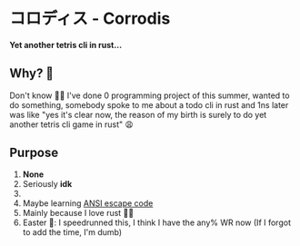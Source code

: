 # コロディス - Corrodis

#### Yet another tetris cli in rust...

## Why? 🤔

Don't know 🤷‍♂️ I've done 0 programming project of this summer, wanted to do something,
somebody spoke to me about a todo cli in rust and 1ns later was like "yes it's clear now, the reason of my birth is surely to do yet another tetris cli game in rust" 😩

## Purpose

1. **None**
2. Seriously **idk**
3.
4. Maybe learning [ANSI escape code](https://en.wikipedia.org/wiki/ANSI_escape_code)
5. Mainly because I love rust 🦀✨
6. Easter 🥚: I speedrunned this, I think I have the any% WR now (If I forgot to add the time, I'm dumb)
